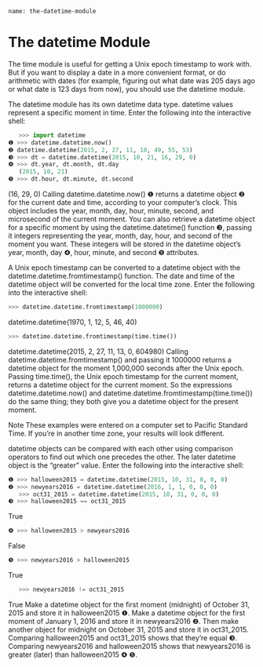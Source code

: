 ```ngMeta
name: the-datetime-module
```
# The datetime Module
The time module is useful for getting a Unix epoch timestamp to work with. But if you want to display a date in a more convenient format, or do arithmetic with dates (for example, figuring out what date was 205 days ago or what date is 123 days from now), you should use the datetime module.

The datetime module has its own datetime data type. datetime values represent a specific moment in time. Enter the following into the interactive shell:

```python
   >>> import datetime
❶ >>> datetime.datetime.now()
❷ datetime.datetime(2015, 2, 27, 11, 10, 49, 55, 53)
❸ >>> dt = datetime.datetime(2015, 10, 21, 16, 29, 0)
❹ >>> dt.year, dt.month, dt.day
   (2015, 10, 21)
❺ >>> dt.hour, dt.minute, dt.second
```
   (16, 29, 0)
Calling datetime.datetime.now() ❶ returns a datetime object ❷ for the current date and time, according to your computer’s clock. This object includes the year, month, day, hour, minute, second, and microsecond of the current moment. You can also retrieve a datetime object for a specific moment by using the datetime.datetime() function ❸, passing it integers representing the year, month, day, hour, and second of the moment you want. These integers will be stored in the datetime object’s year, month, day ❹, hour, minute, and second ❺ attributes.

A Unix epoch timestamp can be converted to a datetime object with the datetime.datetime.fromtimestamp() function. The date and time of the datetime object will be converted for the local time zone. Enter the following into the interactive shell:

```python
>>> datetime.datetime.fromtimestamp(1000000)
```
datetime.datetime(1970, 1, 12, 5, 46, 40)
```python
>>> datetime.datetime.fromtimestamp(time.time())
```
datetime.datetime(2015, 2, 27, 11, 13, 0, 604980)
Calling datetime.datetime.fromtimestamp() and passing it 1000000 returns a datetime object for the moment 1,000,000 seconds after the Unix epoch. Passing time.time(), the Unix epoch timestamp for the current moment, returns a datetime object for the current moment. So the expressions datetime.datetime.now() and datetime.datetime.fromtimestamp(time.time()) do the same thing; they both give you a datetime object for the present moment.

Note
These examples were entered on a computer set to Pacific Standard Time. If you’re in another time zone, your results will look different.

datetime objects can be compared with each other using comparison operators to find out which one precedes the other. The later datetime object is the “greater” value. Enter the following into the interactive shell:

```python
❶ >>> halloween2015 = datetime.datetime(2015, 10, 31, 0, 0, 0)
❷ >>> newyears2016 = datetime.datetime(2016, 1, 1, 0, 0, 0)
   >>> oct31_2015 = datetime.datetime(2015, 10, 31, 0, 0, 0)
❸ >>> halloween2015 == oct31_2015
```
   True
```python
❹ >>> halloween2015 > newyears2016
```
   False
```python
❺ >>> newyears2016 > halloween2015
```
   True
```python
   >>> newyears2016 != oct31_2015
```
   True
Make a datetime object for the first moment (midnight) of October 31, 2015 and store it in halloween2015 ❶. Make a datetime object for the first moment of January 1, 2016 and store it in newyears2016 ❷. Then make another object for midnight on October 31, 2015 and store it in oct31_2015. Comparing halloween2015 and oct31_2015 shows that they’re equal ❸. Comparing newyears2016 and halloween2015 shows that newyears2016 is greater (later) than halloween2015 ❹ ❺.

